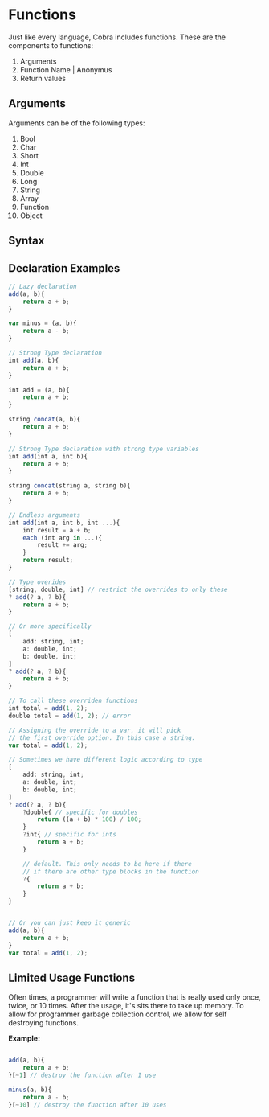 Functions
=========

Just like every language, Cobra includes functions. These are the components to functions:

 1. Arguments
 2. Function Name | Anonymus 
 3. Return values

Arguments
---------
Arguments can be of the following types:

 1. Bool
 2. Char
 3. Short
 4. Int
 5. Double
 6. Long
 7. String
 8. Array
 9. Function
 10. Object

Syntax
------


Declaration Examples
--------------------
```js
// Lazy declaration
add(a, b){
	return a + b;
}

var minus = (a, b){
	return a - b;
}

// Strong Type declaration
int add(a, b){
	return a + b;
}

int add = (a, b){
	return a + b;
}

string concat(a, b){
	return a + b;
}

// Strong Type declaration with strong type variables
int add(int a, int b){
	return a + b;
}

string concat(string a, string b){
	return a + b;
}

// Endless arguments
int add(int a, int b, int ...){
	int result = a + b;
	each (int arg in ...){
		result += arg;
	}
	return result;
}

// Type overides
[string, double, int] // restrict the overrides to only these
? add(? a, ? b){
	return a + b;
}

// Or more specifically
[
	add: string, int;
	a: double, int;
	b: double, int;
]
? add(? a, ? b){
	return a + b;
}

// To call these overriden functions
int total = add(1, 2);
double total = add(1, 2); // error

// Assigning the override to a var, it will pick 
// the first override option. In this case a string.
var total = add(1, 2);

// Sometimes we have different logic according to type
[
	add: string, int;
	a: double, int;
	b: double, int;
]
? add(? a, ? b){
	?double{ // specific for doubles
		return ((a + b) * 100) / 100;
	}
	?int{ // specific for ints
		return a + b;
	}

	// default. This only needs to be here if there
	// if there are other type blocks in the function
	?{ 
		return a + b;
	}
}


// Or you can just keep it generic
add(a, b){
	return a + b;
}
var total = add(1, 2);
```

Limited Usage Functions
-----------------------
Often times, a programmer will write a function that is really used only once, twice, or 10 times. After the usage, it's sits there to take up memory. To allow for programmer garbage collection control, we allow for self destroying functions.

**Example:**
```js

add(a, b){
	return a + b;
}[~1] // destroy the function after 1 use

minus(a, b){
	return a - b;
}[~10] // destroy the function after 10 uses
```